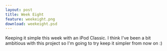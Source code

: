 ```yaml
---
layout: post
title: Week Eight
feature: weekeight.png
download: weekeight.psd
---
```

Keeping it simple this week with an iPod Classic. I think I've been a bit ambitious with this project so I'm going to try keep it simpler from now on :)